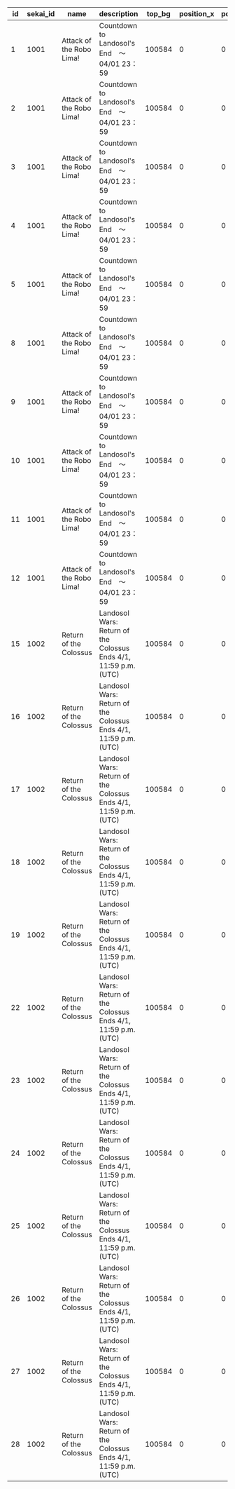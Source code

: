 |id|sekai_id|name|description|top_bg|position_x|position_y|scale_ratio|sheet_id|que_id|boss_mode|sekai_boss_mode_id|boss_hp_from|boss_hp_to|boss_time_from|boss_time_to|duration|story_id|
| --- | --- | --- | --- | --- | --- | --- | --- | --- | --- | --- | --- | --- | --- | --- | --- | --- | --- |
|1|1001|Attack of the Robo Lima!|Countdown to Landosol's End　～04/01 23：59|100584|0|0|1|bgm_M220|bgm_M220|1|1001001|1000000000000|500000000001|2022/04/01 0:00:00|2022/04/01 7:59:59|480|4004101|
|2|1001|Attack of the Robo Lima!|Countdown to Landosol's End　～04/01 23：59|100584|0|0|1|bgm_M220|bgm_M220|2|1001002|500000000000|300000000001|2022/04/01 8:00:00|2022/04/01 12:59:59|300|4004102|
|3|1001|Attack of the Robo Lima!|Countdown to Landosol's End　～04/01 23：59|100584|0|0|1|bgm_M220|bgm_M220|3|1001003|300000000000|100000000001|2022/04/01 13:00:00|2022/04/01 17:59:59|300|4004103|
|4|1001|Attack of the Robo Lima!|Countdown to Landosol's End　～04/01 23：59|100584|0|0|1|bgm_M220|bgm_M220|1|1001001|100000000000|50000000001|2022/04/01 18:00:00|2022/04/01 19:59:59|120|4004104|
|5|1001|Attack of the Robo Lima!|Countdown to Landosol's End　～04/01 23：59|100584|0|0|1|bgm_M220|bgm_M220|2|1001002|50000000000|0|2022/04/01 20:00:00|2022/04/01 23:59:59|240|0|
|8|1001|Attack of the Robo Lima!|Countdown to Landosol's End　～04/01 23：59|100584|0|0|1|bgm_M220|bgm_M220|1|1001004|0|0|2022/04/01 0:00:00|2022/04/01 7:59:59|480|4004109|
|9|1001|Attack of the Robo Lima!|Countdown to Landosol's End　～04/01 23：59|100584|0|0|1|bgm_M220|bgm_M220|2|1001005|0|0|2022/04/01 8:00:00|2022/04/01 12:59:59|300|0|
|10|1001|Attack of the Robo Lima!|Countdown to Landosol's End　～04/01 23：59|100584|0|0|1|bgm_M220|bgm_M220|3|1001006|0|0|2022/04/01 13:00:00|2022/04/01 17:59:59|300|0|
|11|1001|Attack of the Robo Lima!|Countdown to Landosol's End　～04/01 23：59|100584|0|0|1|bgm_M220|bgm_M220|1|1001004|0|0|2022/04/01 18:00:00|2022/04/01 20:59:59|180|0|
|12|1001|Attack of the Robo Lima!|Countdown to Landosol's End　～04/01 23：59|100584|0|0|1|bgm_M220|bgm_M220|2|1001005|0|0|2022/04/01 21:00:00|2022/04/01 23:59:59|180|0|
|15|1002|Return of the Colossus|Landosol Wars: Return of the Colossus　Ends 4/1, 11:59 p.m. (UTC)|100584|0|0|1|bgm_M220|bgm_M220|1|1002001|500000000000|250000000001|2023/04/01 0:00:00|2023/04/01 7:59:59|480|4004101|
|16|1002|Return of the Colossus|Landosol Wars: Return of the Colossus　Ends 4/1, 11:59 p.m. (UTC)|100584|0|0|1|bgm_M220|bgm_M220|2|1002002|250000000000|150000000001|2023/04/01 8:00:00|2023/04/01 12:59:59|300|4004102|
|17|1002|Return of the Colossus|Landosol Wars: Return of the Colossus　Ends 4/1, 11:59 p.m. (UTC)|100584|0|0|1|bgm_M220|bgm_M220|3|1002003|150000000000|50000000001|2023/04/01 13:00:00|2023/04/01 17:59:59|300|4004103|
|18|1002|Return of the Colossus|Landosol Wars: Return of the Colossus　Ends 4/1, 11:59 p.m. (UTC)|100584|0|0|1|bgm_M220|bgm_M220|1|1002001|50000000000|25000000001|2023/04/01 18:00:00|2023/04/01 19:59:59|120|4004104|
|19|1002|Return of the Colossus|Landosol Wars: Return of the Colossus　Ends 4/1, 11:59 p.m. (UTC)|100584|0|0|1|bgm_M220|bgm_M220|2|1002002|25000000000|0|2023/04/01 20:00:00|2023/04/01 23:59:59|240|0|
|22|1002|Return of the Colossus|Landosol Wars: Return of the Colossus　Ends 4/1, 11:59 p.m. (UTC)|100584|0|0|1|bgm_M220|bgm_M220|1|1002004|0|0|2023/04/01 0:00:00|2023/04/01 7:59:59|480|4004109|
|23|1002|Return of the Colossus|Landosol Wars: Return of the Colossus　Ends 4/1, 11:59 p.m. (UTC)|100584|0|0|1|bgm_M220|bgm_M220|2|1002005|0|0|2023/04/01 8:00:00|2023/04/01 12:59:59|300|0|
|24|1002|Return of the Colossus|Landosol Wars: Return of the Colossus　Ends 4/1, 11:59 p.m. (UTC)|100584|0|0|1|bgm_M220|bgm_M220|3|1002006|0|0|2023/04/01 13:00:00|2023/04/01 17:59:59|300|0|
|25|1002|Return of the Colossus|Landosol Wars: Return of the Colossus　Ends 4/1, 11:59 p.m. (UTC)|100584|0|0|1|bgm_M220|bgm_M220|1|1002004|0|0|2023/04/01 18:00:00|2023/04/01 20:59:59|180|0|
|26|1002|Return of the Colossus|Landosol Wars: Return of the Colossus　Ends 4/1, 11:59 p.m. (UTC)|100584|0|0|1|bgm_M220|bgm_M220|2|1002005|0|0|2023/04/01 21:00:00|2023/04/01 21:59:59|60|0|
|27|1002|Return of the Colossus|Landosol Wars: Return of the Colossus　Ends 4/1, 11:59 p.m. (UTC)|100584|0|0|1|bgm_M220|bgm_M220|3|1002006|0|0|2023/04/01 22:00:00|2023/04/01 22:59:59|60|0|
|28|1002|Return of the Colossus|Landosol Wars: Return of the Colossus　Ends 4/1, 11:59 p.m. (UTC)|100584|0|0|1|bgm_M220|bgm_M220|1|1002004|0|0|2023/04/01 23:00:00|2023/04/01 23:59:59|60|0|